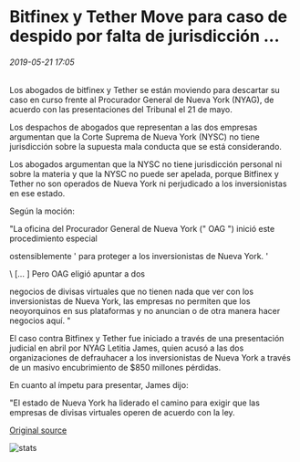 # Bitfinex y Tether Move para caso de despido por falta de jurisdicción ...

###### 2019-05-21 17:05

Los abogados de bitfinex y Tether se están moviendo para descartar su caso en curso frente al Procurador General de Nueva York (NYAG), de acuerdo con las presentaciones del Tribunal el 21 de mayo.

Los despachos de abogados que representan a las dos empresas argumentan que la Corte Suprema de Nueva York (NYSC) no tiene jurisdicción sobre la supuesta mala conducta que se está considerando.

Los abogados argumentan que la NYSC no tiene jurisdicción personal ni sobre la materia y que la NYSC no puede ser apelada, porque Bitfinex y Tether no son operados de Nueva York ni perjudicado a los inversionistas en ese estado.

Según la moción:

"La oficina del Procurador General de Nueva York (" OAG ") inició este procedimiento especial

ostensiblemente ' para proteger a los inversionistas de Nueva York. '

\ [... \] Pero OAG eligió apuntar a dos

negocios de divisas virtuales que no tienen nada que ver con los inversionistas de Nueva York, las empresas no permiten que los neoyorquinos en sus plataformas y no anuncian o de otra manera hacer negocios aquí. "

El caso contra Bitfinex y Tether fue iniciado a través de una presentación judicial en abril por NYAG Letitia James, quien acusó a las dos organizaciones de defrauhacer a los inversionistas de Nueva York a través de un masivo encubrimiento de $850 millones pérdidas.

En cuanto al ímpetu para presentar, James dijo:

"El estado de Nueva York ha liderado el camino para exigir que las empresas de divisas virtuales operen de acuerdo con la ley.

[Original source](https://cointelegraph.com/news/bitfinex-and-tether-move-for-case-dismissal-over-lack-of-jurisdiction)

![stats](https://c.statcounter.com/11760860/0/a89fa40b/1/ "stats")